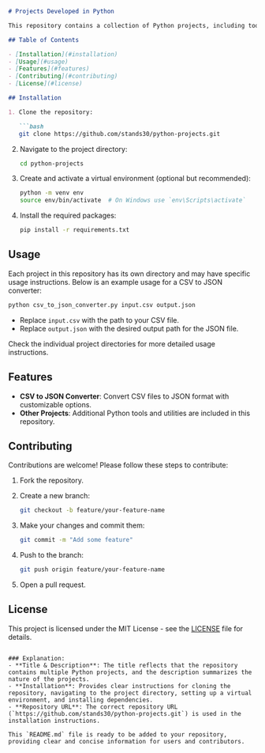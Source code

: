 

```markdown
# Projects Developed in Python

This repository contains a collection of Python projects, including tools like a CSV to JSON converter and other utilities.

## Table of Contents

- [Installation](#installation)
- [Usage](#usage)
- [Features](#features)
- [Contributing](#contributing)
- [License](#license)

## Installation

1. Clone the repository:

   ```bash
   git clone https://github.com/stands30/python-projects.git
   ```

2. Navigate to the project directory:

   ```bash
   cd python-projects
   ```

3. Create and activate a virtual environment (optional but recommended):

   ```bash
   python -m venv env
   source env/bin/activate  # On Windows use `env\Scripts\activate`
   ```

4. Install the required packages:

   ```bash
   pip install -r requirements.txt
   ```

## Usage

Each project in this repository has its own directory and may have specific usage instructions. Below is an example usage for a CSV to JSON converter:

```bash
python csv_to_json_converter.py input.csv output.json
```

- Replace `input.csv` with the path to your CSV file.
- Replace `output.json` with the desired output path for the JSON file.

Check the individual project directories for more detailed usage instructions.

## Features

- **CSV to JSON Converter**: Convert CSV files to JSON format with customizable options.
- **Other Projects**: Additional Python tools and utilities are included in this repository.

## Contributing

Contributions are welcome! Please follow these steps to contribute:

1. Fork the repository.
2. Create a new branch:

   ```bash
   git checkout -b feature/your-feature-name
   ```

3. Make your changes and commit them:

   ```bash
   git commit -m "Add some feature"
   ```

4. Push to the branch:

   ```bash
   git push origin feature/your-feature-name
   ```

5. Open a pull request.

## License

This project is licensed under the MIT License - see the [LICENSE](LICENSE) file for details.
```

### Explanation:
- **Title & Description**: The title reflects that the repository contains multiple Python projects, and the description summarizes the nature of the projects.
- **Installation**: Provides clear instructions for cloning the repository, navigating to the project directory, setting up a virtual environment, and installing dependencies.
- **Repository URL**: The correct repository URL (`https://github.com/stands30/python-projects.git`) is used in the installation instructions.

This `README.md` file is ready to be added to your repository, providing clear and concise information for users and contributors.
